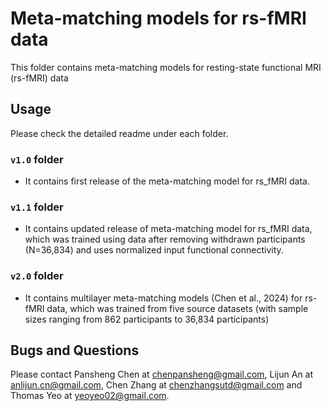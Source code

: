 # Meta-matching models for rs-fMRI data
This folder contains meta-matching models for resting-state functional MRI (rs-fMRI) data

## Usage
Please check the detailed readme under each folder.
### `v1.0` folder
* It contains first release of the meta-matching model for rs_fMRI data.
### `v1.1` folder
* It contains updated release of meta-matching model for rs_fMRI data, which was trained using data after removing withdrawn participants (N=36,834) and uses normalized input functional connectivity.
### `v2.0` folder
* It contains multilayer meta-matching models (Chen et al., 2024) for rs-fMRI data, which was trained from five source datasets (with sample sizes ranging from 862 participants to 36,834 participants)

## Bugs and Questions
Please contact Pansheng Chen at chenpansheng@gmail.com, Lijun An at anlijun.cn@gmail.com, Chen Zhang at chenzhangsutd@gmail.com and Thomas Yeo at yeoyeo02@gmail.com.
